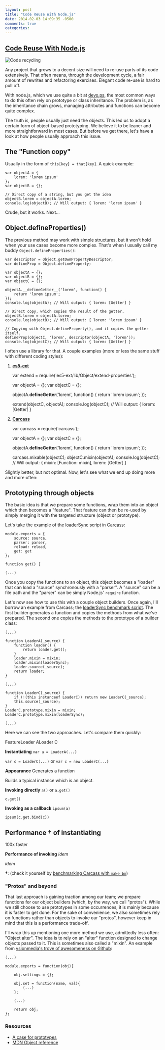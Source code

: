 ```yaml
---
layout: post
title: "Code Reuse With Node.js"
date: 2014-02-03 14:09:35 -0500
comments: true
categories: 
---
```


## [Code Reuse With Node.js](/blog/2013/07/11/code-reuse-with-nodejs.html)

![Code recycling](http://devo.ps/images/posts/recycle.png)

Any project that grows to a decent size will need to re-use parts of its code extensively. That often means, through the development cycle, a fair amount of rewrites and refactoring exercises. Elegant code re-use is hard to pull off.

With node.js, which we use quite a bit at [devo.ps](http://devo.ps), the most common ways to do this often rely on prototype or class inheritance. The problem is, as the inheritance chain grows, managing attributes and functions
can become quite complex.

The truth is, people usually just need the objects. This led us to adopt a certain form of object-based prototyping. We believe it to be leaner and more straightforward in most cases. But before we get there, let's have a look at how people usually approach this issue.

## The "Function copy"

Usually in the form of `this[key] = that[key]`. A quick example:

    
    var objectA = {
        lorem: 'lorem ipsum'
    };
    var objectB = {};
    
    // Direct copy of a string, but you get the idea
    objectB.lorem = objectA.lorem;
    console.log(objectB); // Will output: { lorem: 'lorem ipsum' }

Crude, but it works. Next…

## Object.defineProperties()

The previous method may work with simple structures, but it won't hold when
your use cases become more complex. That's when I usually call my buddy
`Object.defineProperties()`:

    
    var descriptor = Object.getOwnPropertyDescriptor;
    var defineProp = Object.defineProperty;
    
    var objectA = {};
    var objectB = {};
    var objectC = {};
    
    objectA.__defineGetter__('lorem', function() {
        return 'lorem ipsum';
    });
    console.log(objectA); // Will output: { lorem: [Getter] }
    
    // Direct copy, which copies the result of the getter.
    objectB.lorem = objectA.lorem;
    console.log(objectB); // Will output: { lorem: 'lorem ipsum' }
    
    // Copying with Object.defineProperty(), and it copies the getter itself.
    defineProp(objectC, 'lorem', descriptor(objectA, 'lorem'));
    console.log(objectC); // Will output: { lorem: [Getter] }

I often use a library for that. A couple examples (more or less the same stuff
with different coding styles):

  1. **[es5-ext](https://github.com/medikoo/es5-ext)**
    
     var extend = require('es5-ext/lib/Object/extend-properties');
     
     var objectA = {};
     var objectC = {};
     
     objectA.__defineGetter__('lorem', function() {
         return 'lorem ipsum';
     });
     
     extend(objectC, objectA);
     console.log(objectC); // Will output: { lorem: [Getter] }

  2. **[Carcass](https://github.com/devo-ps/carcass)**
    
     var carcass = require('carcass');
     
     var objectA = {};
     var objectC = {};
     
     objectA.__defineGetter__('lorem', function() {
         return 'lorem ipsum';
     });
     
     carcass.mixable(objectC);
     objectC.mixin(objectA);
     console.log(objectC); // Will output: { mixin: [Function: mixin], lorem: [Getter] }

Slightly better, but not optimal. Now, let's see what we end up doing more and
more often:

## Prototyping through objects

The basic idea is that we prepare some functions, wrap them into an object which then becomes a "feature". That feature can then be re-used by simply merging it with the targeted structure (object or prototype).

Let's take the example of the [loaderSync](https://github.com/devo-ps/carcass/blob/master/lib/proto/loaderSync.js) script in [Carcass](https://github.com/devo-ps/carcass):

    
    module.exports = {
        source: source,
        parser: parser,
        reload: reload,
        get: get
    };
    
    function get() {
    
    (...)

Once you copy the functions to an object, this object becomes a "loader" that can load a "source" synchronously with a "parser". A "source" can be a file path and the "parser" can be simply Node.js' `require` function.

Let's now see how to use this with a couple object builders. Once again, I'll borrow an example from Carcass; the [loaderSync benchmark script](https://github.com/devo-ps/carcass/blob/master/benchmark/proto.loaderSync.js). The first builder generates a function and copies the methods from what we've prepared. The second one copies the methods to the prototype of a builder class:

    
    (...)
    
    function LoaderA(_source) {
        function loader() {
            return loader.get();
        }
        loader.mixin = mixin;
        loader.mixin(loaderSync);
        loader.source(_source);
        return loader;
    }
    
    (...)
    
    function LoaderC(_source) {
        if (!(this instanceof LoaderC)) return new LoaderC(_source);
        this.source(_source);
    }
    LoaderC.prototype.mixin = mixin;
    LoaderC.prototype.mixin(loaderSync);
    
    (...)

Here we can see the two approaches. Let's compare them quickly:

FeatureLoader ALoader C

**Instantiating**
`var a = LoaderA(...)`

`var c = LoaderC(...)` or `var c = new LoaderC(...)`

**Appearance**
Generates a function

Builds a typical instance which is an object.

**Invoking directly**
`a()` or `a.get()`

`c.get()`

**Invoking as a callback**
`ipsum(a)`

`ipsum(c.get.bind(c))`

**Performance † of instantiating**
-
100x faster

**Performance of invoking**
_idem_

_idem_

**†**: (check it yourself by [benchmarking Carcass with `make bm`](https://github.com/devo-ps/carcass/blob/master/Makefile))

### "Protos" and beyond

That last approach is gaining traction among our team; we prepare functions for our object builders (which, by the way, we call "protos"). While we still choose to use prototypes in some occurrences, it is mainly because it is
faster to get done. For the sake of convenience, we also sometimes rely on functions rather than objects to invoke our "protos", however keep in mind that this is a performance trade-off.

I'll wrap this up mentioning one more method we use, admittedly less often: "Object alter". The idea is to rely on an "alter" function designed to change objects passed to it. This is sometimes also called a "mixin". An example from [vsionmedia's trove of awesomeness on Github](https://github.com/visionmedia/configurable.js):

    
    (...)
    
    module.exports = function(obj){
    
        obj.settings = {};
    
        obj.set = function(name, val){
            (...)
        };
    
        (...)
    
        return obj;
    };

### Resources

  * [A case for prototypes](http://killdream.github.io/2011/10/09/understanding-javascript-oop.html)
  * [MDN Object reference](https://developer.mozilla.org/en-US/docs/Web/JavaScript/Reference/Global_Objects/Object)


